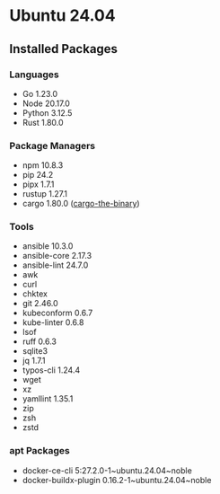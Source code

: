 # Ubuntu 24.04

## Installed Packages

### Languages

- Go 1.23.0
- Node 20.17.0
- Python 3.12.5
- Rust 1.80.0

### Package Managers

- npm 10.8.3
- pip 24.2
- pipx 1.7.1
- rustup 1.27.1
- cargo 1.80.0 ([cargo-the-binary](https://github.com/rust-lang/cargo/blob/master/src/cargo/version.rs))

### Tools

- ansible 10.3.0
- ansible-core 2.17.3
- ansible-lint 24.7.0
- awk
- curl
- chktex
- git 2.46.0
- kubeconform 0.6.7
- kube-linter 0.6.8
- lsof
- ruff 0.6.3
- sqlite3
- jq 1.7.1
- typos-cli 1.24.4
- wget
- xz
- yamllint 1.35.1
- zip
- zsh
- zstd

### apt Packages

- docker-ce-cli 5:27.2.0-1\~ubuntu.24.04\~noble
- docker-buildx-plugin 0.16.2-1\~ubuntu.24.04\~noble
